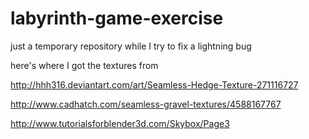 # labyrinth-game-exercise
just a temporary repository while I try to fix a lightning bug

here's where I got the textures from

http://hhh316.deviantart.com/art/Seamless-Hedge-Texture-271116727

http://www.cadhatch.com/seamless-gravel-textures/4588167767

http://www.tutorialsforblender3d.com/Skybox/Page3
